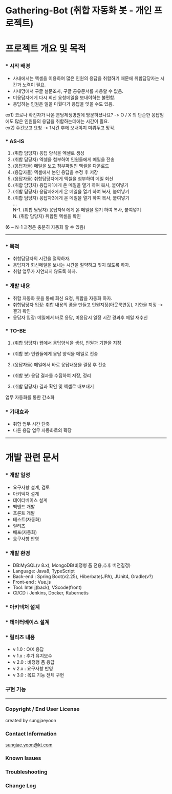 # Gathering-Bot (취합 자동화 봇 - 개인 프로젝트)


# 프로젝트 개요 및 목적

### * 시작 배경
 - 사내에서는 엑셀을 이용하여 많은 인원의 응답을 취합하기 때문에 취합담당자는 시간과 노력이 필요.    
 - 사내망에서 구글 설문조사, 구글 공유문서를 사용할 수 없음.  
 - 미응답자에게 다시 회신 요청메일을 보내야하는 불편함.
 - 응답하는 인원은 일을 미뤘다가 응답을 잊을 수도 있음.
 
  ex1) 코로나 확진자가 나온 분당제생병원에 방문하셨나요? -> O / X 의 단순한 응답임에도 많은 인원들의 응답을 취합하는데에는 시간이 필요.  
  ex2) 주간보고 요청 -> 1시간 후에 보내야지 미뤄두고 망각.
  
  
### * AS-IS 
   1. (취합 담당자) 응답 양식을 엑셀로 생성  
   2. (취합 담당자) 엑셀을 첨부하여 인원들에게 메일을 전송  
   3. (응답자들) 메일을 보고 첨부파일인 엑셀을 다운로드  
   4. (응답자들) 엑셀에서 본인 응답을 수정 후 저장  
   5. (응답자들) 취합담당자에게 엑셀을 첨부하여 메일 회신  
   6. (취합 담당자) 응답자1에게 온 메일을 열기 하여 복사, 붙여넣기  
   7. (취합 담당자) 응답자2에게 온 메일을 열기 하여 복사, 붙여넣기  
   8. (취합 담당자) 응답자3에게 온 메일을 열기 하여 복사, 붙여넣기  
                         ...  
N-1. (취합 담당자) 응답자N 에게 온 메일을 열기 하여 복사, 붙여넣기  
N. (취합 담당자) 취합된 엑셀을 확인
    
  (6 ~ N-1 과정은 충분히 자동화 할 수 있음)
  
---

### * 목적
 - 취합담당자의 시간을 절약하자.
 - 응답자가 회신메일을 보내는 시간을 절약하고 잊지 않도록 하자.
 - 취합 업무가 지연되지 않도록 하자.

### * 개발 내용
 - 취합 자동화 봇을 통해 회신 요청, 취합을 자동화 하자.
 - 취합담당자 입장: 취합 내용의 폼을 만들고 인원지정(아웃룩연동), 기한을 지정 -> 결과 확인
 - 응답자 입장: 메일에서 바로 응답, 미응답시 일정 시간 경과후 메일 재수신

### * TO-BE
 1. (취합 담당자) 웹에서 응답양식을 생성, 인원과 기한을 지정
 -  (취합 봇) 인원들에게 응답 양식을 메일로 전송
 2. (응답자들) 메일에서 바로 응답내용을 결정 후 전송
 -  (취합 봇) 응답 결과를 수집하여 저장, 정리
 3. (취합 담당자) 결과 확인 및 엑셀로 내보내기
 
 업무 자동화를 통한 간소화

### * 기대효과
- 취합 업무 시간 단축
- 다른 응답 업무 자동화로의 확장

---

# 개발 관련 문서

### * 개발 일정
 - 요구사항 설계, 검토
 - 아키텍처 설계
 - 데이터베이스 설계
 - 백엔드 개발
 - 프론트 개발
 - 테스트(자동화)
 - 릴리즈
 - 배포(자동화)
 - 요구사항 반영

### * 개발 환경
 - DB:MySQL(v 8.x), MongoDB(비정형 폼 전용,추후 버전결정)
 - Language: Java8, TypeScript
 - Back-end : Spring Boot(v2.25), Hiberbate(JPA), JUnit4, Gradle(v?)
 - Front-end : Vue.js
 - Tool: Intelij(back), VScode(front)
 - CI/CD : Jenkins, Docker, Kubernetis

### * 아키텍처 설계

### * 데이터베이스 설계

### * 릴리즈 내용
 - v 1.0 : O/X 응답
 - v 1.x : 추가 유지보수
 - v 2.0 : 비정형 폼 응답
 - v 2.x : 요구사항 반영
 - v 3.0 : 목표 기능 전체 구현
 
 ### 구현 기능

---

### Copyright / End User License
 created by sungjaeyoon  
 
### Contact Information

 sungjae.yoon@kt.com  

### Known Issues

### Troubleshooting

### Change Log

